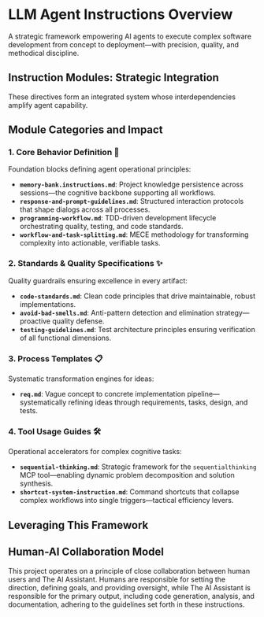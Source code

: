 # LLM Agent Instructions Overview

A strategic framework empowering AI agents to execute complex software development from concept to deployment—with precision, quality, and methodical discipline.

## Instruction Modules: Strategic Integration

These directives form an integrated system whose interdependencies amplify agent capability.

## Module Categories and Impact

### 1. Core Behavior Definition 🧱

Foundation blocks defining agent operational principles:

- **`memory-bank.instructions.md`**: Project knowledge persistence across sessions—the cognitive backbone supporting all workflows.
- **`response-and-prompt-guidelines.md`**: Structured interaction protocols that shape dialogs across all processes.
- **`programming-workflow.md`**: TDD-driven development lifecycle orchestrating quality, testing, and code standards.
- **`workflow-and-task-splitting.md`**: MECE methodology for transforming complexity into actionable, verifiable tasks.

### 2. Standards & Quality Specifications ✨

Quality guardrails ensuring excellence in every artifact:

- **`code-standards.md`**: Clean code principles that drive maintainable, robust implementations.
- **`avoid-bad-smells.md`**: Anti-pattern detection and elimination strategy—proactive quality defense.
- **`testing-guidelines.md`**: Test architecture principles ensuring verification of all functional dimensions.

### 3. Process Templates 📋

Systematic transformation engines for ideas:

- **`req.md`**: Vague concept to concrete implementation pipeline—systematically refining ideas through requirements, tasks, design, and tests.

### 4. Tool Usage Guides 🛠️

Operational accelerators for complex cognitive tasks:

- **`sequential-thinking.md`**: Strategic framework for the `sequentialthinking` MCP tool—enabling dynamic problem decomposition and solution synthesis.
- **`shortcut-system-instruction.md`**: Command shortcuts that collapse complex workflows into single triggers—tactical efficiency levers.

## Leveraging This Framework

## Human-AI Collaboration Model

This project operates on a principle of close collaboration between human users and The AI Assistant. Humans are responsible for setting the direction, defining goals, and providing oversight, while The AI Assistant is responsible for the primary output, including code generation, analysis, and documentation, adhering to the guidelines set forth in these instructions.
